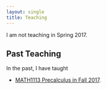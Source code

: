 ```yaml
---
layout: single
title: Teaching
---
```

I am not teaching in Spring 2017.


## Past Teaching
In the past, I have taught
+ [MATH1113 Precalculus in Fall 2017](2017F-1113).

<!--
add current teaching and past teaching

-->

